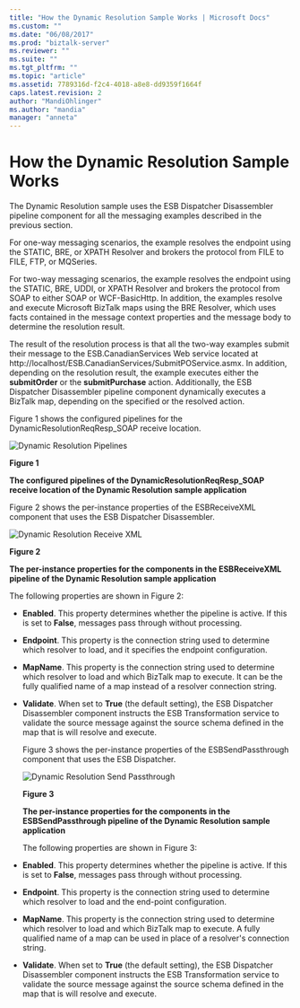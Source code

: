 ```yaml
---
title: "How the Dynamic Resolution Sample Works | Microsoft Docs"
ms.custom: ""
ms.date: "06/08/2017"
ms.prod: "biztalk-server"
ms.reviewer: ""
ms.suite: ""
ms.tgt_pltfrm: ""
ms.topic: "article"
ms.assetid: 7789316d-f2c4-4018-a8e8-dd9359f1664f
caps.latest.revision: 2
author: "MandiOhlinger"
ms.author: "mandia"
manager: "anneta"
---
```

# How the Dynamic Resolution Sample Works
The Dynamic Resolution sample uses the ESB Dispatcher Disassembler pipeline component for all the messaging examples described in the previous section.  

 For one-way messaging scenarios, the example resolves the endpoint using the STATIC, BRE, or XPATH Resolver and brokers the protocol from FILE to FILE, FTP, or MQSeries.  

 For two-way messaging scenarios, the example resolves the endpoint using the STATIC, BRE, UDDI, or XPATH Resolver and brokers the protocol from SOAP to either SOAP or WCF-BasicHttp. In addition, the examples resolve and execute Microsoft BizTalk maps using the BRE Resolver, which uses facts contained in the message context properties and the message body to determine the resolution result.  

 The result of the resolution process is that all the two-way examples submit their message to the ESB.CanadianServices Web service located at http://localhost/ESB.CanadianServices/SubmitPOService.asmx. In addition, depending on the resolution result, the example executes either the **submitOrder** or the **submitPurchase** action. Additionally, the ESB Dispatcher Disassembler pipeline component dynamically executes a BizTalk map, depending on the specified or the resolved action.  

 Figure 1 shows the configured pipelines for the DynamicResolutionReqResp_SOAP receive location.  

 ![Dynamic Resolution Pipelines](../esb-toolkit/media/ch6-dynamicresolutionpipelines.gif "Ch6-DynamicResolutionPipelines")  

 **Figure 1**  

 **The configured pipelines of the DynamicResolutionReqResp_SOAP receive location of the Dynamic Resolution sample application**  

 Figure 2 shows the per-instance properties of the ESBReceiveXML component that uses the ESB Dispatcher Disassembler.  

 ![Dynamic Resolution Receive XML](../esb-toolkit/media/ch6-dynamicresolutionreceivexml.gif "Ch6-DynamicResolutionReceiveXML")  

 **Figure 2**  

 **The per-instance properties for the components in the ESBReceiveXML pipeline of the Dynamic Resolution sample application**  

 The following properties are shown in Figure 2:  

- **Enabled**. This property determines whether the pipeline is active. If this is set to **False**, messages pass through without processing.  

- **Endpoint**. This property is the connection string used to determine which resolver to load, and it specifies the endpoint configuration.  

- **MapName**. This property is the connection string used to determine which resolver to load and which BizTalk map to execute. It can be the fully qualified name of a map instead of a resolver connection string.  

- **Validate**. When set to **True** (the default setting), the ESB Dispatcher Disassembler component instructs the ESB Transformation service to validate the source message against the source schema defined in the map that is will resolve and execute.  

  Figure 3 shows the per-instance properties of the ESBSendPassthrough component that uses the ESB Dispatcher.  

  ![Dynamic Resolution Send Passthrough](../esb-toolkit/media/ch6-dynamicresolutionsendpassthrough.gif "Ch6-DynamicResolutionSendPassthrough")  

  **Figure 3**  

  **The per-instance properties for the components in the ESBSendPassthrough pipeline of the Dynamic Resolution sample application**  

  The following properties are shown in Figure 3:  

- **Enabled**. This property determines whether the pipeline is active. If this is set to **False**, messages pass through without processing.  

- **Endpoint**. This property is the connection string used to determine which resolver to load and the end-point configuration.  

- **MapName**. This property is the connection string used to determine which resolver to load and which BizTalk map to execute. A fully qualified name of a map can be used in place of a resolver's connection string.  

- **Validate**. When set to **True** (the default setting), the ESB Dispatcher Disassembler component instructs the ESB Transformation service to validate the source message against the source schema defined in the map that is will resolve and execute.
